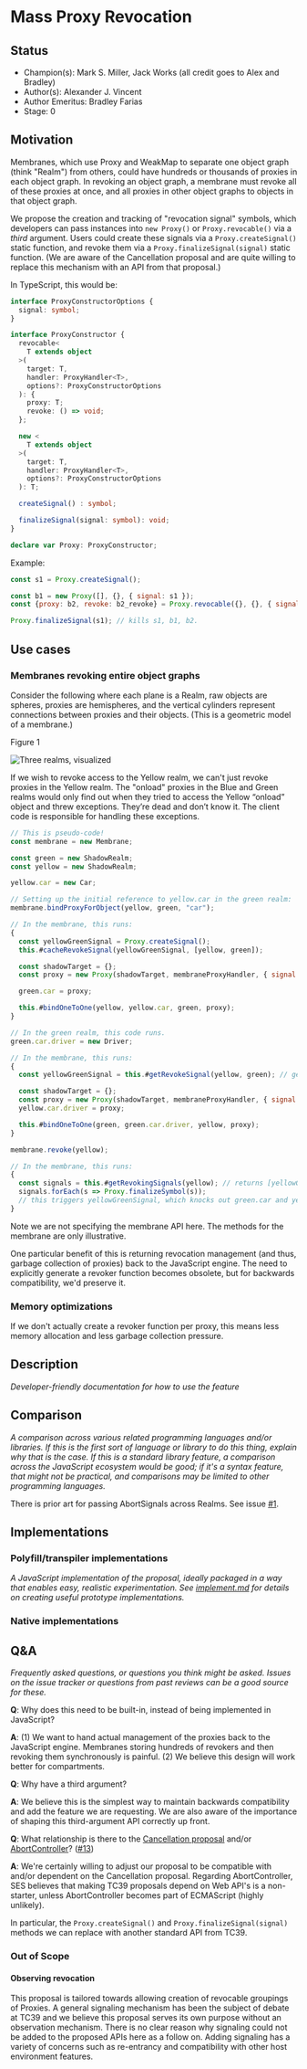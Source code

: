 # Mass Proxy Revocation

## Status

- Champion(s): Mark S. Miller, Jack Works (all credit goes to Alex and Bradley)
- Author(s): Alexander J. Vincent
- Author Emeritus: Bradley Farias
- Stage: 0

## Motivation

Membranes, which use Proxy and WeakMap to separate one object graph (think "Realm") from others, could have hundreds or thousands of proxies in each object graph.  In revoking an object graph, a membrane must revoke all of these proxies at once, and all proxies in other object graphs to objects in that object graph.

We propose the creation and tracking of "revocation signal" symbols, which developers can pass instances into `new Proxy()` or  `Proxy.revocable()` via a *third* argument.  Users could create these signals via a `Proxy.createSignal()` static function, and revoke them via a `Proxy.finalizeSignal(signal)` static function.  (We are aware of the Cancellation proposal and are quite willing to replace this mechanism with an API from that proposal.)

In TypeScript, this would be:

```typescript
interface ProxyConstructorOptions {
  signal: symbol;
}

interface ProxyConstructor {
  revocable<
    T extends object
  >(
    target: T,
    handler: ProxyHandler<T>,
    options?: ProxyConstructorOptions
  ): {
    proxy: T;
    revoke: () => void;
  };

  new <
    T extends object
  >(
    target: T,
    handler: ProxyHandler<T>,
    options?: ProxyConstructorOptions
  ): T;

  createSignal() : symbol;

  finalizeSignal(signal: symbol): void;
}

declare var Proxy: ProxyConstructor;
```

Example:

```javascript
const s1 = Proxy.createSignal();

const b1 = new Proxy([], {}, { signal: s1 });
const {proxy: b2, revoke: b2_revoke} = Proxy.revocable({}, {}, { signal: s1 });

Proxy.finalizeSignal(s1); // kills s1, b1, b2.
```

## Use cases

### Membranes revoking entire object graphs

Consider the following where each plane is a Realm, raw objects are spheres, proxies are hemispheres, and the vertical cylinders represent connections between proxies and their objects.  (This is a geometric model of a membrane.)

Figure 1

![Three realms, visualized](ThreeRealms.png)

If we wish to revoke access to the Yellow realm, we can't just revoke proxies in the Yellow realm.  The "onload" proxies in the Blue and Green realms would only find out when they tried to access the Yellow “onload” object and threw exceptions.  They’re dead and don’t know it.  The client code is responsible for handling these exceptions.

```javascript
// This is pseudo-code!
const membrane = new Membrane;

const green = new ShadowRealm;
const yellow = new ShadowRealm;

yellow.car = new Car;

// Setting up the initial reference to yellow.car in the green realm:
membrane.bindProxyForObject(yellow, green, "car");

// In the membrane, this runs:
{
  const yellowGreenSignal = Proxy.createSignal();
  this.#cacheRevokeSignal(yellowGreenSignal, [yellow, green]);

  const shadowTarget = {};
  const proxy = new Proxy(shadowTarget, membraneProxyHandler, { signal: yellowGreenSignal });

  green.car = proxy;

  this.#bindOneToOne(yellow, yellow.car, green, proxy);
}

// In the green realm, this code runs.
green.car.driver = new Driver;

// In the membrane, this runs:
{
  const yellowGreenSignal = this.#getRevokeSignal(yellow, green); // gets yellowGreenSignal from earlier

  const shadowTarget = {};
  const proxy = new Proxy(shadowTarget, membraneProxyHandler, { signal: yellowGreenSignal });
  yellow.car.driver = proxy;

  this.#bindOneToOne(green, green.car.driver, yellow, proxy);
}

membrane.revoke(yellow);

// In the membrane, this runs:
{
  const signals = this.#getRevokingSignals(yellow); // returns [yellowGreenSignal]
  signals.forEach(s => Proxy.finalizeSymbol(s));
  // this triggers yellowGreenSignal, which knocks out green.car and yellow.car.driver
}
```

Note we are not specifying the membrane API here.  The methods for the membrane are only illustrative.

One particular benefit of this is returning revocation management (and thus, garbage collection of proxies) back to the JavaScript engine.  The need to explicitly generate a revoker function becomes obsolete, but for backwards compatibility, we'd preserve it.

### Memory optimizations

If we don't actually create a revoker function per proxy, this means less memory allocation and less garbage collection pressure.

## Description

*Developer-friendly documentation for how to use the feature*

## Comparison

*A comparison across various related programming languages and/or libraries. If this is the first sort of language or library to do this thing, explain why that is the case. If this is a standard library feature, a comparison across the JavaScript ecosystem would be good; if it's a syntax feature, that might not be practical, and comparisons may be limited to other programming languages.*

There is prior art for passing AbortSignals across Realms.  See issue [#1](https://ajvincent.github.io/proposal-mass-proxy-revocation/issues/1).

## Implementations

### Polyfill/transpiler implementations

*A JavaScript implementation of the proposal, ideally packaged in a way that enables easy, realistic experimentation. See [implement.md](https://github.com/tc39/how-we-work/blob/master/implement.md) for details on creating useful prototype implementations.*

### Native implementations

## Q&A

*Frequently asked questions, or questions you think might be asked. Issues on the issue tracker or questions from past reviews can be a good source for these.*

**Q**: Why does this need to be built-in, instead of being implemented in JavaScript?

**A**: (1) We want to hand actual management of the proxies back to the JavaScript engine.  Membranes storing hundreds of revokers and then revoking them synchronously is painful.  (2) We believe this design will work better for compartments.

**Q**: Why have a third argument?

**A**: We believe this is the simplest way to maintain backwards compatibility and add the feature we are requesting.  We are also aware of the importance of shaping this third-argument API correctly up front.

**Q**: What relationship is there to the [Cancellation proposal](https://github.com/tc39/proposal-cancellation) and/or [AbortController](https://developer.mozilla.org/en-US/docs/Web/API/AbortController)? ([#13](https://ajvincent.github.io/proposal-mass-proxy-revocation/issues/13))

**A**: We're certainly willing to adjust our proposal to be compatible with and/or dependent on the Cancellation proposal.  Regarding AbortController, SES believes that making TC39 proposals depend on Web API's is a non-starter, unless AbortController becomes part of ECMAScript (highly unlikely).

In particular, the `Proxy.createSignal()` and `Proxy.finalizeSignal(signal)` methods we can replace with another standard API from TC39.

### Out of Scope

#### Observing revocation

This proposal is tailored towards allowing creation of revocable groupings of Proxies.  A general signaling mechanism has been the subject of debate at TC39 and we believe this proposal serves its own purpose without an observation mechanism. There is no clear reason why signaling could not be added to the proposed APIs here as a follow on. Adding signaling has a variety of concerns such as re-entrancy and compatibility with other host environment features.
